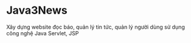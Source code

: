 # Java3News
Xây dựng website đọc báo, quản lý tin tức, quản lý người dùng sử dụng công nghệ Java Servlet, JSP
